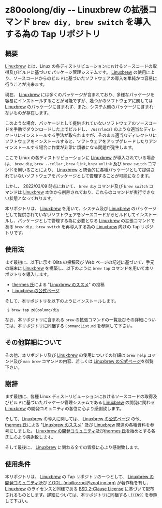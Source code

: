 # z80oolong/diy -- Linuxbrew の拡張コマンド ```brew diy, brew switch``` を導入する為の Tap リポジトリ

## 概要

[Linuxbrew][BREW] とは、Linux の各ディストリビューションにおけるソースコードの取得及びビルドに基づいたパッケージ管理システムです。 [Linuxbrew][BREW] の使用により、ソースコードからのビルドに基づいたソフトウェアの導入を単純かつ容易に行うことが出来ます。

現在、 [Linuxbrew][BREW] には多くのパッケージが含まれており、多様なパッケージを容易にインストールすることが可能ですが、幾つかのソフトウェアに関しては [Linuxbrew][BREW] のパッケージに含まれず、また、システム側のパッケージに含まれないものが存在します。

このような場合、パッケージとして提供されていないソフトウェアのソースコードを手動でダウンロードした上でビルドし、 ```/usr/local``` のような適当なディレクトリにインストールする手法が取られますが、そのまま適当なディレクトリにソフトウェアをインストールすると、ソフトウェアをアップグレードしたりアンインストールする場合に作業が非常に煩雑になる問題が発生します。

ここで Linux の各ディストリビューションに [Linuxbrew][BREW] が導入されている場合は、 ```brew diy```, ```brew --cellar``` , ```brew link```, ```brew unlink``` 及び ```brew switch``` コマンドを用いることにより、 [Linuxbrew][BREW] と統合的に各種パッケージとして提供されていないソフトウェアをパッケージとして管理することが可能になります。

しかし、 2022/03/09 時点において、 ```brew diy``` コマンド及び ```brew switch``` コマンドは [Linuxbrew][BREW] 本体から削除されており、これらのコマンドが実行できない状態となっております。

本リポジトリは、 [Linuxbrew][BREW] を用いて、システム及び [Linuxbrew][BREW] のパッケージとして提供されていないソフトウェアをソースコードからビルドしてインストールし、パッケージとして管理する為に必要となる [Linuxbrew][BREW] の拡張コマンドである ```brew diy, brew switch``` を再導入する為の [Linuxbrew][BREW] 向けの Tap リポジトリです。

## 使用法

まず最初に、以下に示す Qiita の投稿及び Web ページの記述に基づいて、手元の端末に [Linuxbrew][BREW] を構築し、以下のように  ```brew tap``` コマンドを用いて本リポジトリを導入します。

- [thermes 氏][THER]による "[Linuxbrew のススメ][THBR]" の投稿
- [Linuxbrew の公式ページ][BREW]

そして、本リポジトリを以下のようにインストールします。

```
 $ brew tap z80oolong/diy
```

なお、本リポジトリに含まれる ```brew``` の拡張コマンドの一覧及びその詳細については、本リポジトリに同梱する ```CommandList.md``` を参照して下さい。

## その他詳細について

その他、本リポジトリ及び [Linuxbrew][BREW] の使用についての詳細は ```brew help``` コマンド及び  ```man brew``` コマンドの内容、若しくは [Linuxbrew の公式ページ][BREW]を御覧下さい。


## 謝辞

まず最初に、各種 Linux ディストリビューションにおけるソースコードの取得及びビルドに基づいたパッケージ管理システムである [Linuxbrew][BREW] の開発に関わる [Linuxbrew][BREW] の開発コミュニティの各位に心より感謝致します。

そして、[Linuxbrew][BREW] の導入に関しては、 [Linuxbrew の公式ページ][BREW] の他、 [thermes 氏][THER]による "[Linuxbrew のススメ][THBR]" 及び [Linuxbrew][BREW] 関連の各種資料を参考にしました。 [Linuxbrew の開発コミュニティ][BREW]及び[thermes 氏][THER]を始めとする各氏に心より感謝致します。

そして最後に、 [Linuxbrew][BREW] に関わる全ての皆様に心より感謝致します。

## 使用条件

本リポジトリは、 [Linuxbrew][BREW] の Tap リポジトリの一つとして、 [Linuxbrew の開発コミュニティ][BREW]及び [Z.OOL. (mailto:zool@zool.jpn.org)][ZOOL] が著作権を有し、[Linuxbrew][BREW] のライセンスと同様である [BSD 2-Clause License][BSD2] に基づいて配布されるものとします。詳細については、本リポジトリに同梱する ```LICENSE``` を参照して下さい。

<!-- 外部リンク一覧 -->

[BREW]:https://linuxbrew.sh/
[THER]:https://qiita.com/thermes
[THBR]:https://qiita.com/thermes/items/926b478ff6e3758ecfea
[BSD2]:https://opensource.org/licenses/BSD-2-Clause
[ZOOL]:http://zool.jpn.org/
